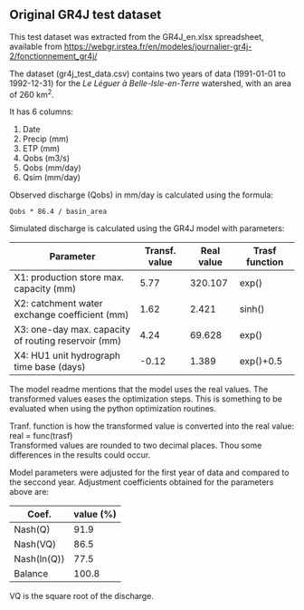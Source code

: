 ## Original GR4J test dataset

This test dataset was extracted from the GR4J_en.xlsx spreadsheet, available from https://webgr.irstea.fr/en/modeles/journalier-gr4j-2/fonctionnement_gr4j/  

The dataset (gr4j_test_data.csv) contains two years of data (1991-01-01 to 1992-12-31) for the _Le Léguer à Belle-Isle-en-Terre_ watershed, with an area of 260 km<sup>2</sup>.

It has 6 columns:
1. Date
2. Precip (mm)
3. ETP (mm)
4. Qobs (m3/s)
5. Qobs (mm/day)
6. Qsim (mm/day)


Observed discharge (Qobs) in mm/day is calculated using the formula:

    Qobs * 86.4 / basin_area

Simulated discharge is calculated using the GR4J model with parameters:

|Parameter | Transf. value | Real value | Trasf function |
|----------|---------------|-----------|---|
| X1: production store max. capacity (mm)             | 5.77  | 320.107| exp()     |
| X2: catchment water exchange coefficient (mm)       | 1.62  | 2.421  | sinh()    |
| X3: one-day max. capacity of routing reservoir (mm) | 4.24  | 69.628 | exp()     |
| X4: HU1 unit hydrograph time base (days)            | -0.12 | 1.389  | exp()+0.5 |

The model readme mentions that the model uses the real values. The transformed values eases the optimization steps. This is something to be evaluated when using the python optimization routines.

Tranf. function is how the transformed value is converted into the real value:  
real = func(trasf)  
Transformed values are rounded to two decimal places. Thou some differences in the results could occur.

Model parameters were adjusted for the first year of data and compared to the seccond year. Adjustment coefficients obtained for the parameters above are:

| Coef.       | value (%) |
| ------------| ----------|
| Nash(Q)     | 91.9      |
| Nash(VQ)    | 86.5      |
| Nash(ln(Q)) | 77.5      |
| Balance     | 100.8     |

VQ is the square root of the discharge.
